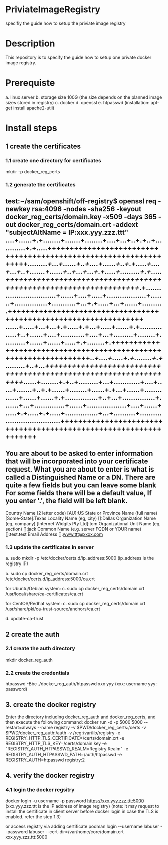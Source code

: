 # PriviateImageRegistry
specifiy the guide how to setup the priviate image registry

# **Description**
This repository is to specify the guide how to setup one private docker image registry.

# **Prerequiste**
a. linux server
b. storage size 100G (the size depends on the planned image sizes stored in registry)
c. docker
d. openssl
e. htpasswd  (installation: apt-get install apache2-util)

# **Install steps**
## **1 create the certificates**
### **1.1 create one directory for certificates**
mkdir -p docker_reg_certs
### **1.2 generate the certificates**
test:~/sam/openshift/off-registry$ openssl req  -newkey rsa:4096 -nodes -sha256 -keyout docker_reg_certs/domain.key -x509 -days 365 -out docker_reg_certs/domain.crt -addext "subjectAltName = IP:xxx.yyy.zzz.ttt"
....+......+.+........+.......+........+....+...+..+.+..+............+.+.....+++++++++++++++++++++++++++++++++++++++++++++++++++++++++++++++++*.........+...+......+..+....+......+..+.+.....+....+...+..+.......+......+..+...+...+.+.....+.........+.+.....+++++++++++++++++++++++++++++++++++++++++++++++++++++++++++++++++*.+..............................+......+....+.....+..................+.......+...............+...........+...+.+.....+...+......+..........+++++++++++++++++++++++++++++++++++++++++++++++++++++++++++++++++
......+.....+...+...+.+.....+.+...+.....+......+.+...............+..+......+....+...........+....+...+.........+........+..........+......+......+.....+.+........+.+++++++++++++++++++++++++++++++++++++++++++++++++++++++++++++++++*..+....+.....+.+........+.+.........+..+...+++++++++++++++++++++++++++++++++++++++++++++++++++++++++++++++++*......+........+.+..+.........+...+............+....+.....+.......+..+.+......+........+......+.+...+......+..............+......+......+.+...............+..+...+...............+.......+...+..............+......+..................+....+......+.....+.+.....+.+.....+...............+...+..........+...................................+++++++++++++++++++++++++++++++++++++++++++++++++++++++++++++++++
-----
You are about to be asked to enter information that will be incorporated
into your certificate request.
What you are about to enter is what is called a Distinguished Name or a DN.
There are quite a few fields but you can leave some blank
For some fields there will be a default value,
If you enter '.', the field will be left blank.
-----
Country Name (2 letter code) [AU]:US
State or Province Name (full name) [Some-State]:Texas
Locality Name (eg, city) []:Dallas
Organization Name (eg, company) [Internet Widgits Pty Ltd]:tom
Organizational Unit Name (eg, section) []:jack
Common Name (e.g. server FQDN or YOUR name) []:test.test
Email Address []:www.ttt@xxxx.com

### **1.3 update the certificates in server**
a. sudo mkdir -p /etc/docker/certs.d/ip_address:5000   (ip_address is the registry IP)

b. sudo cp docker_reg_certs/domain.crt /etc/docker/certs.d/ip_address:5000/ca.crt

for Ubuntu/Debian system:
c. sudo cp docker_reg_certs/domain.crt /usr/local/share/ca-certificates/ca.crt

for CentOS/Redhat system:
c. sudo cp docker_reg_certs/domain.crt /usr/share/pki/ca-trust-source/anchors/ca.crt

d. update-ca-trust

## **2 create the auth**
### **2.1 create the auth directory**
mkdir docker_reg_auth

### **2.2 create the credentials**
htpasswd -Bbc ./docker_reg_auth/htpasswd xxx yyy  (xxx: username  yyy: password)


## **3. create the docker registry**
Enter the directory including docker_reg_auth and docker_reg_certs, and then execute the following command:
docker run -d -p 5000:5000 --restart=always --name registry -v $PWD/docker_reg_certs:/certs -v $PWD/docker_reg_auth:/auth -v /reg:/var/lib/registry -e REGISTRY_HTTP_TLS_CERTIFICATE=/certs/domain.crt -e REGISTRY_HTTP_TLS_KEY=/certs/domain.key -e "REGISTRY_AUTH_HTPASSWD_REALM=Registry Realm" -e REGISTRY_AUTH_HTPASSWD_PATH=/auth/htpasswd -e REGISTRY_AUTH=htpasswd registry:2


## **4. verify the docker registry**
### **4.1 login the docker regsitry**
docker login -u username -p password https://xxx.yyy.zzz.ttt:5000   (xxx.yyy.zzz.ttt is the IP address of image registry)
(note: it may request to install the certificate in client server before docker login in case the TLS is enabled. refer the step 1.3)

or access registry via adding certificate
podman login --username labuser --password labuser --cert-dir=/var/home/core/domain.crt xxx.yyy.zzz.ttt:5000









